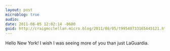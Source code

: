 ```yaml
---
layout: post
microblog: true
audio: 
date: 2011-08-05 12:02:14 -0600
guid: http://craigmcclellan.micro.blog/2011/08/05/t99540733165445121.html
---
```

Hello New York! I wish I was seeing more of you than just LaGuardia.
